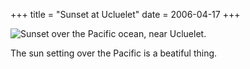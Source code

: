 +++
title = "Sunset at Ucluelet"
date = 2006-04-17
+++

![Sunset over the Pacific ocean, near Ucluelet.](http://www.aphoenix.ca/photoblog/photos/SunsetAtUcluelet.jpg)

The sun setting over the Pacific is a beatiful thing.
